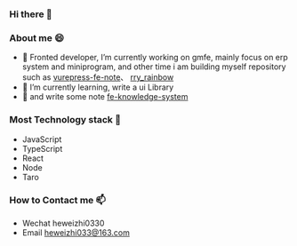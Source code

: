 ### Hi there 👋

<!--
**LazyTraveller/LazyTraveller** is a ✨ _special_ ✨ repository because its `README.md` (this file) appears on your GitHub profile.

Here are some ideas to get you started:

- 🔭 I’m currently working on ...
- 🌱 I’m currently learning ...
- 👯 I’m looking to collaborate on ...
- 🤔 I’m looking for help with ...
- 💬 Ask me about ...
- 📫 How to reach me: ...
- 😄 Pronouns: ...
- ⚡ Fun fact: ...
-->
### About me 😄 
- 🔭 Fronted developer,  I’m currently working on gmfe, mainly focus on erp system and miniprogram, 
  and other time i am building myself repository such as 
  [vurepress-fe-note](https://github.com/LazyTraveller/vuepress-fe-note)、
  [rry_rainbow](https://github.com/LazyTraveller/rry_rainbow)
- 🌱 I’m currently learning, write a ui Library
- 📖 and write some note [fe-knowledge-system](https://lazytraveller.github.io/vuepress-fe-note)

### Most Technology stack 🤔
- JavaScript
- TypeScript
- React
- Node
- Taro

### How to Contact me 📫 
- Wechat heweizhi0330
- Email heweizhi033@163.com

<!-- ### Gitlab Work Record -->
<!-- ![gitlab work record](https://files.catbox.moe/idpxjz.png) -->
